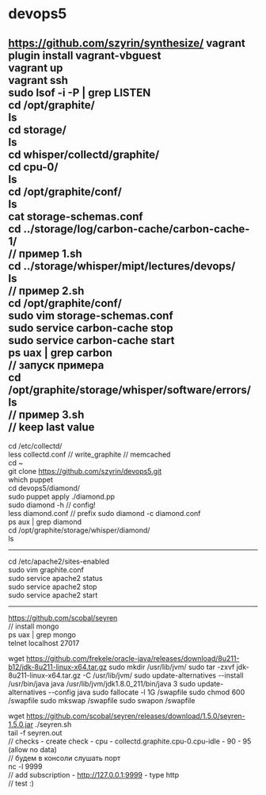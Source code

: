 # devops5  
https://github.com/szyrin/synthesize/
vagrant plugin install vagrant-vbguest  
vagrant up  
vagrant ssh  
sudo lsof -i -P | grep LISTEN  
cd /opt/graphite/  
ls  
cd storage/  
ls  
cd whisper/collectd/graphite/  
cd cpu-0/  
ls  
cd /opt/graphite/conf/  
ls  
cat storage-schemas.conf  
cd ../storage/log/carbon-cache/carbon-cache-1/  
// пример 1.sh  
cd ../storage/whisper/mipt/lectures/devops/  
ls  
// пример 2.sh  
cd /opt/graphite/conf/  
sudo vim storage-schemas.conf  
sudo service carbon-cache stop  
sudo service carbon-cache start  
ps uax | grep carbon  
// запуск примера  
cd /opt/graphite/storage/whisper/software/errors/  
ls  
// пример 3.sh  
// keep last value  
------  
cd /etc/collectd/  
less collectd.conf // write_graphite // memcached  
cd ~  
git clone https://github.com/szyrin/devops5.git  
which puppet  
cd devops5/diamond/  
sudo puppet apply ./diamond.pp  
sudo diamond -h  // config!  
less diamond.conf  // prefix
sudo diamond -c diamond.conf  
ps aux | grep diamond  
cd /opt/graphite/storage/whisper/diamond/  
ls  

----

cd /etc/apache2/sites-enabled  
sudo vim graphite.conf  
sudo service apache2 status  
sudo service apache2 stop  
sudo service apache2 start  

----  

https://github.com/scobal/seyren  
// install mongo  
ps uax | grep mongo  
telnet localhost 27017
  
wget https://github.com/frekele/oracle-java/releases/download/8u211-b12/jdk-8u211-linux-x64.tar.gz
sudo mkdir /usr/lib/jvm/
sudo tar -zxvf jdk-8u211-linux-x64.tar.gz -C /usr/lib/jvm/
sudo update-alternatives --install /usr/bin/java java /usr/lib/jvm/jdk1.8.0_211/bin/java 3
sudo update-alternatives --config java
sudo fallocate -l 1G /swapfile
sudo chmod 600 /swapfile
sudo mkswap /swapfile
sudo swapon /swapfile

wget https://github.com/scobal/seyren/releases/download/1.5.0/seyren-1.5.0.jar
./seyren.sh  
tail -f seyren.out  
// checks - create check - cpu - collectd.graphite.cpu-0.cpu-idle - 90 - 95 (allow no data)  
// будем в консоли слушать порт  
nc -l 9999  
// add subscription - http://127.0.0.1:9999 - type http   
// test :)  

